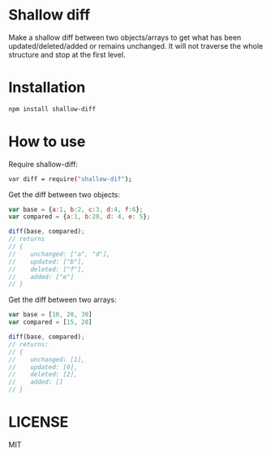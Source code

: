 Shallow diff
=============

Make a shallow diff between two objects/arrays to get what has been updated/deleted/added or remains unchanged.
It will not traverse the whole structure and stop at the first level.

Installation
============

```bash
npm install shallow-diff
```

How to use
==========

Require shallow-diff:

```bash
var diff = require("shallow-dif");
```

Get the diff between two objects:

```js
var base = {a:1, b:2, c:3, d:4, f:6};
var compared = {a:1, b:20, d: 4, e: 5};

diff(base, compared);
// returns
// {
//    unchanged: ["a", "d"],
//    updated: ["b"],
//    deleted: ["f"],
//    added: ["e"]
// }
```

Get the diff between two arrays:

```js
var base = [10, 20, 30]
var compared = [15, 20]

diff(base, compared);
// returns:
// {
//    unchanged: [1],
//    updated: [0],
//    deleted: [2],
//    added: []
// }
```

LICENSE
=======

MIT
